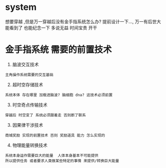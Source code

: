 # system
想要穿越 ,但是万一穿越后没有金手指系统怎么办?  提前设计一下...,
万一有后世大能看到了 也能纪念一下
多说无益 时间宝贵 开干

# 金手指系统 需要的前置技术
1. 脑波交互技术
```
主角操作系统需要的交互基础

```
2. 超时空存储技术
```
系统本体 存在哪里 加载进脑波? 脑细胞 dna? 这技术必须前置
```
3. 时空奇点传输技术
```
穿越后 时空变了 系统必须跟着走 否则断了联系
```
3. 因果律干涉技术
```
商城奖励 实现的前置技术 否则 奖励道具 能力 怎么实现的 
```
4. 物理能量转换技术
```
系统本身运作需要巨大的能量  人体本身基本不可能提供
所以提供任务 或者要求人类做某些特定的事情 来提供/转换巨大能量
```
